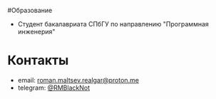 #Образование
- Студент бакалавриата СПбГУ по направлению "Программная инженерия"

# Контакты
- email: roman.maltsev.realgar@proton.me
- telegram: [@RMBlackNot](https://t.me/RMBlackNot)
